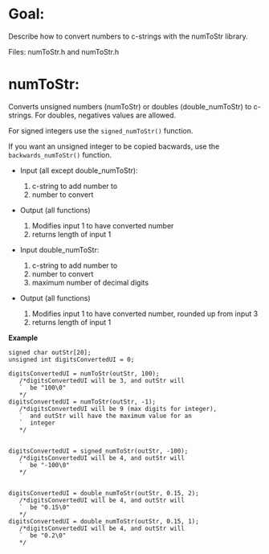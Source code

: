 # Goal:

Describe how to convert numbers to c-strings with the
  numToStr library.

Files: numToStr.h and numToStr.h

# numToStr:

Converts unsigned numbers (numToStr) or doubles
  (double\_numToStr) to c-strings. For doubles, negatives
  values are allowed.

For signed integers use the `signed_numToStr()` function.

If you want an unsigned integer to be copied bacwards,
  use the `backwards_numToStr()` function.

- Input (all except double\_numToStr):
  1. c-string to add number to
  2. number to convert
- Output (all functions)
  1. Modifies input 1 to have converted number
  2. returns length of input 1

- Input double\_numToStr:
  1. c-string to add number to
  2. number to convert
  3. maximum number of decimal digits
- Output (all functions)
  1. Modifies input 1 to have converted number, rounded
     up from input 3
  2. returns length of input 1

**Example**

```
signed char outStr[20];
unsigned int digitsConvertedUI = 0;

digitsConvertedUI = numToStr(outStr, 100);
   /*digitsConvertedUI will be 3, and outStr will
   `  be "100\0"
   */
digitsConvertedUI = numToStr(outStr, -1);
   /*digitsConvertedUI will be 9 (max digits for integer),
   `  and outStr will have the maximum value for an
   `  integer
   */


digitsConvertedUI = signed_numToStr(outStr, -100);
   /*digitsConvertedUI will be 4, and outStr will
   `  be "-100\0"
   */


digitsConvertedUI = double_numToStr(outStr, 0.15, 2);
   /*digitsConvertedUI will be 4, and outStr will
   `  be "0.15\0"
   */
digitsConvertedUI = double_numToStr(outStr, 0.15, 1);
   /*digitsConvertedUI will be 4, and outStr will
   `  be "0.2\0"
   */
```
